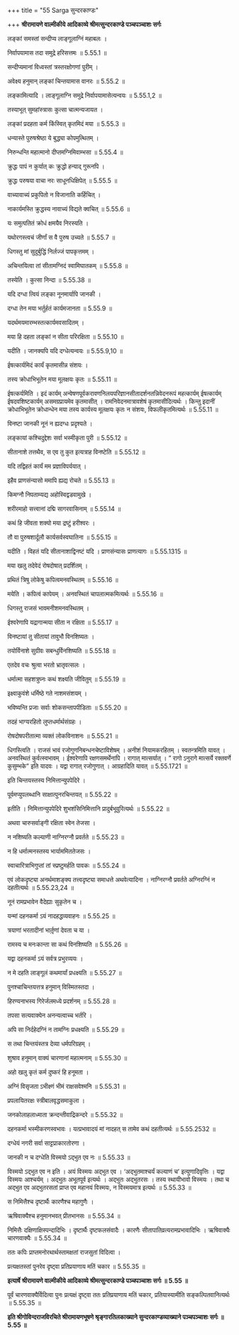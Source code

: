 +++
title = "55 Sarga सुन्दरकाण्डः"

+++
**श्रीरामायणे वाल्मीकीये आदिकाव्ये श्रीमत्सुन्दरकाण्डे पञ्चपञ्चाशः सर्गः**

लङ्कां समस्तां सन्दीप्य लाङ्गूलाग्निं महाबलः ।

निर्वापयामास तदा समुद्रे हरिसत्तमः ॥ 5.55.1 ॥

सन्दीप्यमानां विध्वस्तां त्रस्तरक्षोगणां पुरीम् ।

अवेक्ष्य हनुमान् लङ्कां चिन्तयामास वानरः ॥ 5.55.2 ॥

लङ्कामित्यादि । लाङ्गूलाग्नि समुद्रे निर्वापयामासेत्यन्वयः ॥ 5.55.1,2 ॥

तस्याभूत् सुमहांस्त्रासः कुत्सा चात्मन्यजायत ।

लङ्कां प्रदहता कर्म किंस्वित् कृतमिदं मया ॥ 5.55.3 ॥

धन्यास्ते पुरुषश्रेष्ठा ये बुद्ध्या कोपमुत्थितम् ।

निरुन्धन्ति महात्मानो दीप्तमग्निमिवाम्भसा ॥ 5.55.4 ॥

क्रुद्धः पापं न कुर्यात् कः क्रुद्धो हन्याद् गुरूनपि ।

क्रुद्धः परुषया वाचा नरः साधूनधिक्षिपेत् ॥ 5.55.5 ॥

वाच्यावाच्यं प्रकुपितो न विजानाति कर्हिचित् ।

नाकार्यमस्ति क्रुद्धस्य नावाच्यं विद्यते क्वचित् ॥ 5.55.6 ॥

यः समुत्पतितं क्रोधं क्षमयैव निरस्यति ।

यथोरगस्त्वचं जीर्णां स वै पुरुष उच्यते ॥ 5.55.7 ॥

धिगस्तु मां सुदुर्बुद्धिं निर्लज्जं पापकृत्तमम् ।

अचिन्तयित्वा तां सीतामग्निदं स्वामिघातकम् ॥ 5.55.8 ॥

तस्येति । कुत्सा निन्दा ॥ 5.55.38 ॥

यदि दग्धा त्वियं लङ्का नूनमार्यापि जानकी ।

दग्धा तेन मया भर्तुर्हतं कार्यमजानता ॥ 5.55.9 ॥

यदर्थमयमारम्भस्तत्कार्यमवसादितम् ।

मया हि दहता लङ्कां न सीता परिरक्षिता ॥ 5.55.10 ॥

यदीति । जानक्यपि यदि दग्धेत्यन्वयः ॥ 5.55.9,10 ॥

ईषत्कार्यमिदं कार्यं कृतमासीन्न संशयः ।

तस्य क्रोधाभिभूतेन मया मूलक्षयः कृतः ॥ 5.55.11 ॥

ईषत्कर्यमिति । इदं कार्यम् अन्वेषणपूर्वकरावणनिलयपरिज्ञानसीतादर्शनतन्निवेदनरूपं महत्कार्यम् ईषत्कार्यम् ईषदवशिष्टकार्यम् असमग्रप्रायमेव कृतमासीत् । रामनिवेदनमात्रावशेषं कृतमासीदित्यर्थः । किन्तु इदानीं क्रोधाभिभूतेन क्रोधान्धेन मया तस्य कार्यस्य मूलक्षयः कृतः न संशयः, विफलीकृतमित्यर्थः ॥ 5.55.11 ॥

विनष्टा जानकी नूनं न ह्यदग्धः प्रदृश्यते ।

लङ्कायां कश्चिदुद्देशः सर्वा भस्मीकृता पुरी ॥ 5.55.12 ॥

सीतानाशे तत्तथैव, स एव तु कुत इत्यत्राह विनष्टेति ॥ 5.55.12 ॥

यदि तद्विहतं कार्यं मम प्रज्ञाविपर्ययात् ।

इहैव प्राणसंन्यासो ममापि ह्यद्य रोचते ॥ 5.55.13 ॥

किमग्नौ निपताम्यद्य अहोस्विद्वडवामुखे ।

शरीरमाहो सत्त्वानां दद्मि सागरवासिनाम् ॥ 5.55.14 ॥

कथं हि जीवता शक्यो मया द्रष्टुं हरीश्वरः ।

तौ वा पुरुषशार्दूलौ कार्यसर्वस्वघातिना ॥ 5.55.15 ॥

यदीति । विहतं यदि सीतानाशाद्विनष्टं यदि । प्राणसंन्यासः प्राणत्यागः ॥ 5.55.1315 ॥

मया खलु तदेवेदं रोषदोषात् प्रदर्शितम् ।

प्रथितं त्रिषु लोकेषु कपित्वमनवस्थितम् ॥ 5.55.16 ॥

मयेति । कपित्वं कापेयम् । अनवस्थितं चापलात्मकमित्यर्थः ॥ 5.55.16 ॥

धिगस्तु राजसं भावमनीशमनवस्थितम् ।

ईश्वरेणापि यद्रागान्मया सीता न रक्षिता ॥ 5.55.17 ॥

विनष्टायां तु सीतायां तावुभौ विनशिष्यतः ।

तयोर्विनाशे सुग्रीवः सबन्धुर्विनशिष्यति ॥ 5.55.18 ॥

एतदेव वचः श्रुत्वा भरतो भ्रातृवत्सलः ।

धर्मात्मा सहशत्रुघ्नः कथं शक्ष्यति जीवितुम् ॥ 5.55.19 ॥

इक्ष्वाकुवंशे धर्मिष्ठे गते नाशमसंशयम् ।

भविष्यन्ति प्रजाः सर्वाः शोकसन्तापपीडिताः ॥ 5.55.20 ॥

तदहं भाग्यरहितो लुप्तधर्मार्थसंग्रहः ।

रोषदोषपरीतात्मा व्यक्तं लोकविनाशनः ॥ 5.55.21 ॥

धिगस्त्विति । राजसं भावं रजोगुणनिबन्धनचेष्टाविशेषम् । अनीशं नियामकरहितम् । स्वतन्त्रमिति यावत् । अनवस्थितं कुर्वत्स्वभावम् । ईश्वरेणापि रक्षणसमर्थेनापि । रागात् मात्सर्यात् । ” रागो ऽनुरागे मात्सर्ये रक्तवर्णे कुसुम्भके” इति यादवः । यद्वा रागात् रजोगुणात् । आग्रहादिति यावत् ॥ 5.55.1721 ॥

इति चिन्तयस्तस्य निमित्तान्युपपेदिरे ।

पूर्वमप्युपलब्धानि साक्षात्पुनरचिन्तयत् ॥ 5.55.22 ॥

इतीति । निमित्तान्युपपेदिरे शुभशंसिनिमित्तानि प्रादुर्बभूवुरित्यर्थः ॥ 5.55.22 ॥

अथवा चारुसर्वाङ्गी रक्षिता स्वेन तेजसा ।

न नशिष्यति कल्याणी नाग्निरग्नौ प्रवर्तते ॥ 5.55.23 ॥

न हि धर्मात्मनस्तस्य भार्याममिततेजसः ।

स्वाचारित्राभिगुप्तां तां स्प्रष्टुमर्हति पावकः ॥ 5.55.24 ॥

एवं लोकदृष्ट्या अनर्थमाशङ्क्य तत्त्वदृष्ट्या समाधत्ते अथवेत्यादिना । नाग्निरग्नौ प्रवर्तते अग्निरग्निं न दहतीत्यर्थः ॥ 5.55.23,24 ॥

नूनं रामप्रभावेन वैदेह्याः सुकृतेन च ।

यन्मां दहनकर्मा ऽयं नादहद्धव्यवाहनः ॥ 5.55.25 ॥

त्रयाणां भरतादीनां भार्तृ़णां देवता च या ।

रामस्य च मनःकान्ता सा कथं विनशिष्यति ॥ 5.55.26 ॥

यद्वा दहनकर्मा ऽयं सर्वत्र प्रभुरव्ययः ।

न मे दहति लाङ्गूलं कथमार्यां प्रधक्ष्यति ॥ 5.55.27 ॥

पुनश्चाचिन्तयत्तत्र हनुमान् विस्मितस्तदा ।

हिरण्यनाभस्य गिरेर्जलमध्ये प्रदर्शनम् ॥ 5.55.28 ॥

तपसा सत्यवाक्येन अनन्यत्वाच्च भर्तरि ।

अपि सा निर्दहेदग्निं न तामग्निः प्रधक्ष्यति ॥ 5.55.29 ॥

स तथा चिन्तयंस्तत्र देव्या धर्मपरिग्रहम् ।

शुश्राव हनुमान् वाक्यं चारणानां महात्मनाम् ॥ 5.55.30 ॥

अहो खलु कृतं कर्म दुष्करं हि हनूमता ।

अग्निं विसृजता ऽभीक्ष्णं भीमं राक्षसवेश्मनि ॥ 5.55.31 ॥

प्रपलायितरक्षः स्त्रीबालवृद्धसमाकुला ।

जनकोलाहलाध्माता क्रन्दन्तीवाद्रिकन्दरे ॥ 5.55.32 ॥

दहनकर्मा भस्मीकरणस्वभावः । यत्प्रभावादयं मां नादहत् स तामेव कथं दहतीत्यर्थः ॥ 5.55.2532 ॥

दग्धेयं नगरी सर्वा साट्टप्राकारतोरणा ।

जानकी न च दग्धेति विस्मयो ऽद्भुत एव नः ॥ 5.55.33 ॥

विस्मयो ऽद्भुत एव न इति । अयं विस्मयः अद्भुत एव । ‘अद्भुतमाश्चर्यं कल्याणं च’ इत्युणादिवृत्तिः । यद्वा विस्मयः आश्चर्यम् । अद्भुतः अभूतपूर्व इत्यर्थः । अद्भुतः अद्भुतरसः । तस्य स्थायीभावो विस्मयः । तथा च अद्भुत एव अद्भुतरसतां प्राप्त एव महानयं विस्मयः, न विस्मयमात्र इत्यर्थः ॥ 5.55.33 ॥

स निमित्तैश्च दृष्टार्थैः कारणैश्च महागुणैः ।

ऋषिवाक्यैश्च हनुमानभवत् प्रीतभानसः ॥ 5.55.34 ॥

निमित्तैः दक्षिणाक्षिस्पन्दादिभिः । दृष्टार्थैः दृष्टफलसंवादैः । कारणैः सीतापातिव्रत्यरामप्रभावादिभिः । ऋषिवाक्यैः चारणवाक्यैः ॥ 5.55.34 ॥

ततः कपिः प्राप्तमनोरथार्थस्तामक्षतां राजसुतां विदित्वा ।

प्रत्यक्षतस्तां पुनरेव दृष्ट्वा प्रतिप्रयाणाय मतिं चकार ॥ 5.55.35 ॥

**इत्यार्षे श्रीरामायणे वाल्मीकीये आदिकाव्ये श्रीमत्सुन्दरकाण्डे पञ्चपञ्चाशः सर्गः ॥ 5.55 ॥**

पूर्वं चारणवाक्यैर्विदित्वा पुनः प्रत्यक्षं दृष्ट्वा ततः प्रतिप्रयाणाय मतिं चकार, प्रतियास्यामीति सङ्कल्पितवानित्यर्थः ॥ 5.55.35 ॥

**इति श्रीगोविन्दराजविरचिते श्रीरामायणभूषणे श्रृङ्गारतिलकाख्याने सुन्दरकाण्डव्याख्याने पञ्चपञ्चाशः सर्गः ॥ 5.55 ॥**
